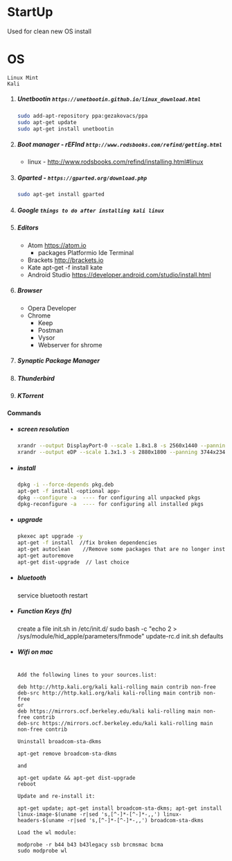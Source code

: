 # StartUp
Used for clean new OS install

# OS
    Linux Mint
    Kali

1. ##### Unetbootin ` https://unetbootin.github.io/linux_download.html `
    ```sh
    sudo add-apt-repository ppa:gezakovacs/ppa
    sudo apt-get update
    sudo apt-get install unetbootin
    ```
2. ##### Boot manager - rEFInd `http://www.rodsbooks.com/refind/getting.html`
    - linux - http://www.rodsbooks.com/refind/installing.html#linux
3. ##### Gparted - `https://gparted.org/download.php`
    ```sh 
    sudo apt-get install gparted 
    ```
    
4. ##### Google  `things to do after installing kali linux`
5. ##### Editors
    - Atom https://atom.io
        - packages  Platformio Ide Terminal
    - Brackets http://brackets.io
    - Kate apt-get -f install kate
    - Android Studio https://developer.android.com/studio/install.html
6. ##### Browser
    - Opera Developer
    - Chrome
        - Keep
        - Postman
        - Vysor
        - Webserver for shrome
7. ##### Synaptic Package Manager
8. ##### Thunderbird
9. ##### KTorrent

#### Commands
- ##### screen resolution
    ```sh 
    xrandr --output DisplayPort-0 --scale 1.8x1.8 -s 2560x1440 --panning 4608x2592 --brightness .7
    xrandr --output eDP --scale 1.3x1.3 -s 2880x1800 --panning 3744x2340 --brightness .6
    ```
- ##### install
    ```sh
    dpkg -i --force-depends pkg.deb
    apt-get -f install <optional app>
    dpkg --configure -a  ---- for configuring all unpacked pkgs
    dpkg-reconfigure -a  ---- for configuring all installed pkgs
    ```
- ##### upgrade
    ```sh
    pkexec apt upgrade -y
    apt-get -f install  //fix broken dependencies
    apt-get autoclean    //Remove some packages that are no longer installed on your system
    apt-get autoremove
    apt-get dist-upgrade  // last choice
    ```
- ##### bluetooth
    service bluetooth restart

- ##### Function Keys (fn)
    create a file init.sh in /etc/init.d/
    sudo bash -c "echo 2 > /sys/module/hid_apple/parameters/fnmode"
    update-rc.d init.sh defaults
    
- ##### Wifi on mac
    ```
    
    Add the following lines to your sources.list:

    deb http://http.kali.org/kali kali-rolling main contrib non-free
    deb-src http://http.kali.org/kali kali-rolling main contrib non-free
    or
    deb https://mirrors.ocf.berkeley.edu/kali kali-rolling main non-free contrib
    deb-src https://mirrors.ocf.berkeley.edu/kali kali-rolling main non-free contrib

    Uninstall broadcom-sta-dkms

    apt-get remove broadcom-sta-dkms

    and

    apt-get update && apt-get dist-upgrade
    reboot

    Update and re-install it:

    apt-get update; apt-get install broadcom-sta-dkms; apt-get install linux-image-$(uname -r|sed 's,[^-]*-[^-]*-,,') linux-headers-$(uname -r|sed 's,[^-]*-[^-]*-,,') broadcom-sta-dkms

    Load the wl module:

    modprobe -r b44 b43 b43legacy ssb brcmsmac bcma
    sudo modprobe wl

    ```
      
